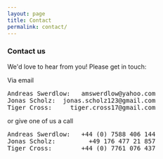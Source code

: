 ```yaml
---
layout: page
title: Contact
permalink: contact/
---
```


### Contact us

We'd love to hear from you! Please get in touch:

Via email
<pre>Andreas Swerdlow:   amswerdlow@yahoo.com
Jonas Scholz:  jonas.scholz123@gmail.com  
Tiger Cross:     tiger.cross17@gmail.com </pre>

or give one of us a call
<pre>Andreas Swerdlow:   +44 (0) 7588 406 144
Jonas Scholz:         +49 176 477 21 857
Tiger Cross:        +44 (0) 7761 076 437</pre>
